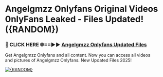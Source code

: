 # Angelgmzz Onlyfans Original Videos 0nlyFans Leaked - Files Updated! ({RANDOM})

<h3>🔴 CLICK HERE 🌐==►► <a href="https://betterlinks.top/A2PfLJ" rel="nofollow">Angelgmzz Onlyfans Updated Files</a></h3>

Get Angelgmzz Onlyfans and all content. Now you can access all videos and pictures of Angelgmzz Onlyfans. New Updated Files 2025!

[![{RANDOM}](https://i.imgur.com/ppqm5kG.gif)](https://betterlinks.top/A2PfLJ)